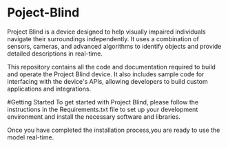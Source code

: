 # Poject-Blind

Project Blind is a device designed to help visually impaired individuals navigate their surroundings independently. It uses a combination of sensors, cameras, and advanced algorithms to identify objects and provide detailed descriptions in real-time.

This repository contains all the code and documentation required to build and operate the Project Blind device. It also includes sample code for interfacing with the device's APIs, allowing developers to build custom applications and integrations.

#Getting Started
To get started with Project Blind, please follow the instructions in the Requirements.txt file to set up your development environment and install the necessary software and libraries.

Once you have completed the installation process,you are ready to use the model real-time.
